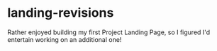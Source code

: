 # landing-revisions

Rather enjoyed building my first Project Landing Page, so I figured I'd entertain working on an additional one!